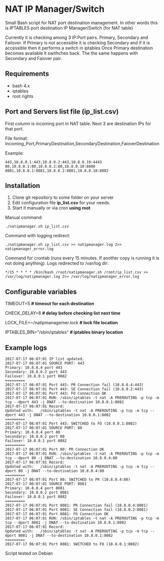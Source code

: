 # NAT IP Manager/Switch
Small Bash script for NAT port destination management.
In other words this is IPTABLES port destination IP Manager/Switch (for NAT table)

Currently it is checking among 3 IP:Port pairs. Primary, Secondary and Failover.
If Primary is not accessible it is checking Secondary and if it is accessible then it performs a switch in iptables
Once Primary destination becomes available it swithches back. The the same happens with Secondary and Faiover pair.

## Requirements
* bash 4.x
* iptables
* root rights

## Port and Servers list file (ip_list.csv)
First column is incoming port in NAT table.
Next 3 are destination IPs for that port.

File format:
Incoming_Port,PrimaryDestination,SecondaryDestination,FaioverDestination

Example:
```
443,10.8.0.1:443,10.8.0.2:443,10.8.0.10:4443
80,10.8.0.1:80,10.8.0.2:80,10.8.0.10:8080
8081,10.8.0.1:8081,10.8.0.2:8081,10.8.0.10:8082
```

## Installation
1. Clone git repository to some folder on your server
2. Edit configuration file **ip_list.csv** for your needs.
3. Start it manually or via cron **using root**

Manual command:
```
./natipmanager.sh ip_list.csv
```
Command with logging redirect:
```
./natipmanager.sh ip_list.csv >> natipmanager.log 2>> natipmanager_error.log
```
Command for crontab (runs every 15 minutes. If another copy is running it is not doing anything). Logs redirected to /var/log dir:
```
*/15 * * * * /bin/bash /root/natipmanager.sh /root/ip_list.csv >> /var/log/natipmanager.log 2>> /var/log/natipmanager_error.log
```

## Configurable variables
TIMEOUT=5 **# timeout for each destination**

CHECK_DELAY=8 **# delay before checking list next time**

LOCK_FILE=~/natipmanagemer.lock  **# lock file location**

IPTABLES_BIN="/sbin/iptables" **# iptables binary location**


## Example logs
```
2017-07-17 06:07:01 IP list updated.
2017-07-17 06:07:01 SOURCE PORT: 443
Primary: 10.8.0.4 port 443
Secondary: 10.8.0.2 port 443
Failover: 10.8.0.1 port 8082
=========
2017-07-17 06:07:01 Port 443: PR Connection fail (10.8.0.4:443)
2017-07-17 06:07:01 Port 443: SE Connection fail (10.8.0.2:443)
2017-07-17 06:07:01 Port 443: FO Connection OK
2017-07-17 06:07:01 RUN: /sbin/iptables -t nat -A PREROUTING -p tcp -m tcp --dport 443 -j DNAT --to-destination 10.8.0.1:8082
2017-07-17 06:07:01 Record:
Updated with:   /sbin/iptables -t nat -A PREROUTING -p tcp -m tcp --dport 443 -j DNAT --to-destination 10.8.0.1:8082
=========
2017-07-17 06:07:01 Port 443: SWITCHED to FO (10.8.0.1:8082)
2017-07-17 06:07:01 SOURCE PORT: 80
Primary: 10.8.0.4 port 80
Secondary: 10.8.0.2 port 80
Failover: 10.8.0.1 port 8082
=========
2017-07-17 06:07:01 Port 80: PR Connection OK
2017-07-17 06:07:01 RUN: /sbin/iptables -t nat -A PREROUTING -p tcp -m tcp --dport 80 -j DNAT --to-destination 10.8.0.4:80
2017-07-17 06:07:01 Record:
Updated with:   /sbin/iptables -t nat -A PREROUTING -p tcp -m tcp --dport 80 -j DNAT --to-destination 10.8.0.4:80
=========
2017-07-17 06:07:01 Port 80: SWITCHED to PR (10.8.0.4:80)
2017-07-17 06:07:01 SOURCE PORT: 8081
Primary: 10.8.0.4 port 8081
Secondary: 10.8.0.2 port 8081
Failover: 10.8.0.1 port 8082
=========
2017-07-17 06:07:01 Port 8081: PR Connection fail (10.8.0.4:8081)
2017-07-17 06:07:01 Port 8081: SE Connection fail (10.8.0.2:8081)
2017-07-17 06:07:01 Port 8081: FO Connection OK
2017-07-17 06:07:01 RUN: /sbin/iptables -t nat -A PREROUTING -p tcp -m tcp --dport 8081 -j DNAT --to-destination 10.8.0.1:8082
2017-07-17 06:07:01 Record:
Updated with:   /sbin/iptables -t nat -A PREROUTING -p tcp -m tcp --dport 8081 -j DNAT --to-destination 10.8.0.1:8082
=========
2017-07-17 06:07:01 Port 8081: SWITCHED to FO (10.8.0.1:8082)
```

Script tested on Debian
